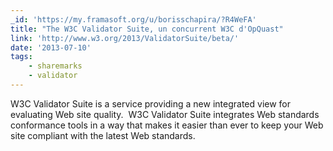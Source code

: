 ```yaml
---
_id: 'https://my.framasoft.org/u/borisschapira/?R4WeFA'
title: "The W3C Validator Suite, un concurrent W3C d'OpQuast"
link: 'http://www.w3.org/2013/ValidatorSuite/beta/'
date: '2013-07-10'
tags:
    - sharemarks
    - validator
---
```


<div class="markdown"><p>W3C Validator Suite is a service providing a new integrated view for evaluating Web site quality.  W3C Validator Suite integrates Web standards conformance tools in a way that makes it easier than ever to keep your Web site compliant with the latest Web standards.
</p></div>

